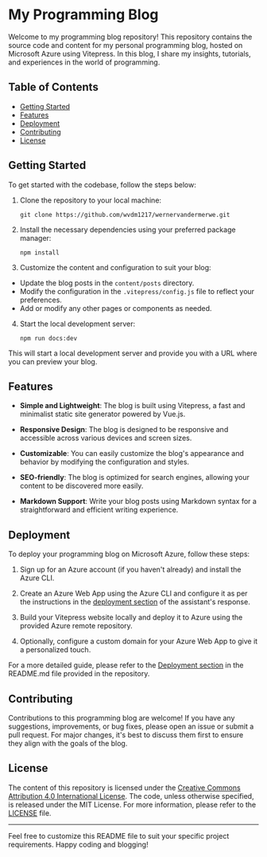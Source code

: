 # My Programming Blog

Welcome to my programming blog repository! This repository contains the source code and content for my personal programming blog, hosted on Microsoft Azure using Vitepress. In this blog, I share my insights, tutorials, and experiences in the world of programming.

## Table of Contents

- [Getting Started](#getting-started)
- [Features](#features)
- [Deployment](#deployment)
- [Contributing](#contributing)
- [License](#license)

## Getting Started

To get started with the codebase, follow the steps below:

1. Clone the repository to your local machine:

   ```shell
   git clone https://github.com/wvdm1217/wernervandermerwe.git
   ```

2. Install the necessary dependencies using your preferred package manager:

   ```shell
   npm install
   ```

3. Customize the content and configuration to suit your blog:

- Update the blog posts in the `content/posts` directory.
- Modify the configuration in the `.vitepress/config.js` file to reflect your preferences.
- Add or modify any other pages or components as needed.

4. Start the local development server:

   ```shell
   npm run docs:dev
   ```

This will start a local development server and provide you with a URL where you can preview your blog.

## Features

- **Simple and Lightweight**: The blog is built using Vitepress, a fast and minimalist static site generator powered by Vue.js.

- **Responsive Design**: The blog is designed to be responsive and accessible across various devices and screen sizes.

- **Customizable**: You can easily customize the blog's appearance and behavior by modifying the configuration and styles.

- **SEO-friendly**: The blog is optimized for search engines, allowing your content to be discovered more easily.

- **Markdown Support**: Write your blog posts using Markdown syntax for a straightforward and efficient writing experience.

## Deployment

To deploy your programming blog on Microsoft Azure, follow these steps:

1. Sign up for an Azure account (if you haven't already) and install the Azure CLI.

2. Create an Azure Web App using the Azure CLI and configure it as per the instructions in the [deployment section](#deployment) of the assistant's response.

3. Build your Vitepress website locally and deploy it to Azure using the provided Azure remote repository.

4. Optionally, configure a custom domain for your Azure Web App to give it a personalized touch.

For a more detailed guide, please refer to the [Deployment section](#deployment) in the README.md file provided in the repository.

## Contributing

Contributions to this programming blog are welcome! If you have any suggestions, improvements, or bug fixes, please open an issue or submit a pull request. For major changes, it's best to discuss them first to ensure they align with the goals of the blog.

## License

The content of this repository is licensed under the [Creative Commons Attribution 4.0 International License](https://creativecommons.org/licenses/by/4.0/). The code, unless otherwise specified, is released under the MIT License. For more information, please refer to the [LICENSE](LICENSE) file.

---

Feel free to customize this README file to suit your specific project requirements. Happy coding and blogging!
